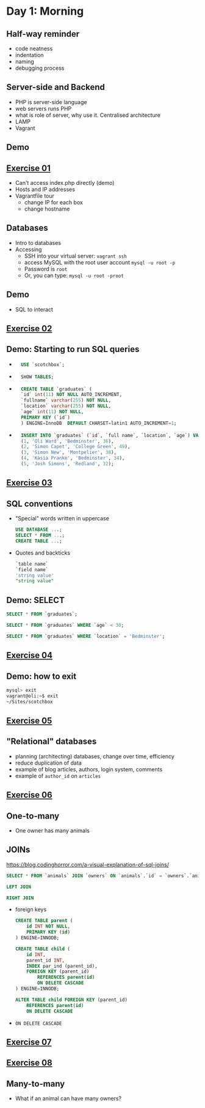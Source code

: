 # Day 1: Morning

## Half-way reminder

- code neatness
- indentation
- naming
- debugging process

## Server-side and Backend

- PHP is server-side language
- web servers runs PHP
- what is role of server, why use it. Centralised architecture
- LAMP
- Vagrant

## Demo

## [Exercise 01](https://github.com/develop-me/bootcamp--week-07--laravel/blob/master/challenges/01/01-scotchbox.md)

- Can't access index.php directly (demo)
- Hosts and IP addresses
- Vagrantfile tour
    - change IP for each box
    - change hostname

## Databases

- Intro to databases
- Accessing
    - SSH into your virtual server:
        `vagrant ssh`
    - access MySQL with the root user account
        `mysql -u root -p`
    - Password is `root`
    - Or, you can type:
        `mysql -u root -proot`

## Demo

- SQL to interact

## [Exercise 02](https://github.com/develop-me/bootcamp--week-07--laravel/blob/master/challenges/01/02-mysql.md )

## Demo: Starting to run SQL queries

- ```sql
    USE `scotchbox`;
    ```
- ```sql
    SHOW TABLES;
    ```
- ```sql
    CREATE TABLE `graduates` (
    `id` int(11) NOT NULL AUTO_INCREMENT,
    `fullname` varchar(255) NOT NULL,
    `location` varchar(255) NOT NULL,
    `age` int(11) NOT NULL,
    PRIMARY KEY (`id`)
    ) ENGINE=InnoDB  DEFAULT CHARSET=latin1 AUTO_INCREMENT=1;
    ```
- ```sql
    INSERT INTO `graduates` (`id`, `full name`, `location`, `age`) VALUES
    (1, 'Oli Ward', 'Bedminster', 36),
    (2, 'Simon Capet', 'College Green', 49),
    (3, 'Simon New', 'Montpelier', 38),
    (4, 'Kasia Pranke', 'Bedminster', 34),
    (5, 'Josh Simons', 'Redland', 32);
    ```

## [Exercise 03](https://github.com/develop-me/bootcamp--week-07--laravel/blob/master/challenges/01/03-practice-table.md)


## SQL conventions

- "Special" words written in uppercase
    ```sql
    USE DATABASE ...;
    SELECT * FROM ...;
    CREATE TABLE ...;
    ```
- Quotes and backticks
    ```sql
    `table name`
    `field name`
    'string value'
    "string value"
   ```

## Demo: SELECT

```sql
SELECT * FROM `graduates`;

SELECT * FROM `graduates` WHERE `age` < 30;

SELECT * FROM `graduates` WHERE `location` = 'Bedminster';
```

## [Exercise 04](https://github.com/develop-me/bootcamp--week-07--laravel/blob/master/challenges/01/04-select.md)

## Demo: how to exit

```bash
mysql> exit
vagrant@oli:~$ exit
~/Sites/scotchbox
```

## [Exercise 05](https://github.com/develop-me/bootcamp--week-07--laravel/blob/master/challenges/01/05-add-column.md)

## "Relational" databases

- planning (architecting) databases, change over time, efficiency
- reduce duplication of data
- example of blog articles, authors, login system, comments
- example of `author_id` on `articles`

## [Exercise 06](https://github.com/develop-me/bootcamp--week-07--laravel/blob/master/challenges/01/06-create.md)

## One-to-many

- One owner has many animals

## JOINs

https://blog.codinghorror.com/a-visual-explanation-of-sql-joins/

```sql
SELECT * FROM `animals` JOIN `owners` ON `animals`.`id` = `owners`.`animal_id`;
```

```sql
LEFT JOIN
```

```sql
RIGHT JOIN
```

- foreign keys
    ```sql
    CREATE TABLE parent (
        id INT NOT NULL,
        PRIMARY KEY (id)
    ) ENGINE=INNODB;

    CREATE TABLE child (
        id INT,
        parent_id INT,
        INDEX par_ind (parent_id),
        FOREIGN KEY (parent_id)
            REFERENCES parent(id)
            ON DELETE CASCADE
    ) ENGINE=INNODB;
    ```

    ```sql
    ALTER TABLE child FOREIGN KEY (parent_id)
        REFERENCES parent(id)
        ON DELETE CASCADE
    ```
- `ON DELETE CASCADE`

## [Exercise 07](https://github.com/develop-me/bootcamp--week-07--laravel/blob/master/challenges/01/07.md)

## [Exercise 08](https://github.com/develop-me/bootcamp--week-07--laravel/blob/master/challenges/01/08.md)

## Many-to-many
- What if an animal can have many owners?
